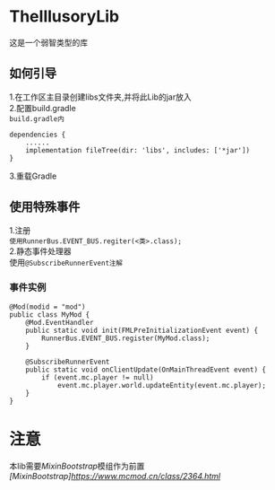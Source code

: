 # TheIllusoryLib
这是一个弱智类型的库  
## 如何引导
1.在工作区主目录创建libs文件夹,并将此Lib的jar放入    
2.配置build.gradle  
`build.gradle内`  
```
dependencies { 
    ...... 
    implementation fileTree(dir: 'libs', includes: ['*jar'])  
}
```  
3.重载Gradle  
##  使用特殊事件  
1.注册  
`使用RunnerBus.EVENT_BUS.regiter(<类>.class);`  
2.静态事件处理器  
使用`@SubscribeRunnerEvent注解`  
###  事件实例
```
@Mod(modid = "mod")
public class MyMod {
    @Mod.EventHandler
    public static void init(FMLPreInitializationEvent event) {
        RunnerBus.EVENT_BUS.register(MyMod.class);
    }
    
    @SubscribeRunnerEvent
    public static void onClientUpdate(OnMainThreadEvent event) {
        if (event.mc.player != null)
            event.mc.player.world.updateEntity(event.mc.player);
    }
}
```
#  注意
本lib需要*MixinBootstrap*模组作为前置
*[MixinBootstrap]https://www.mcmod.cn/class/2364.html*
